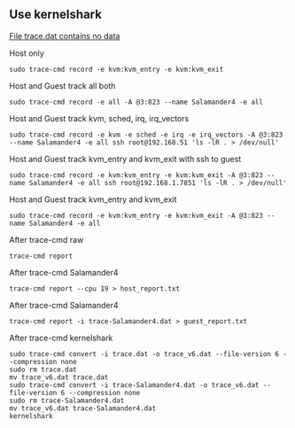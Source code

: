## Use kernelshark

[File trace.dat contains no data](../../../resources/images/trace-cmd/kernelshark/contains_no_data.png)

Host only
```
sudo trace-cmd record -e kvm:kvm_entry -e kvm:kvm_exit
```

Host and Guest track all both
```
sudo trace-cmd record -e all -A @3:823 --name Salamander4 -e all
```

Host and Guest track kvm, sched, irq, irq_vectors
```
sudo trace-cmd record -e kvm -e sched -e irq -e irq_vectors -A @3:823 --name Salamander4 -e all ssh root@192.168.51 'ls -lR . > /dev/null'
```


Host and Guest track kvm_entry and kvm_exit with ssh to guest
```
sudo trace-cmd record -e kvm:kvm_entry -e kvm:kvm_exit -A @3:823 --name Salamander4 -e all ssh root@192.168.1.7851 'ls -lR . > /dev/null'
```

Host and Guest track kvm_entry and kvm_exit
```
sudo trace-cmd record -e kvm:kvm_entry -e kvm:kvm_exit -A @3:823 --name Salamander4 -e all
```

After trace-cmd raw
```
trace-cmd report
```

After trace-cmd Salamander4
```
trace-cmd report --cpu 19 > host_report.txt
```

After trace-cmd Salamander4
```
trace-cmd report -i trace-Salamander4.dat > guest_report.txt
```

After trace-cmd kernelshark
```
sudo trace-cmd convert -i trace.dat -o trace_v6.dat --file-version 6 --compression none
sudo rm trace.dat
mv trace_v6.dat trace.dat
sudo trace-cmd convert -i trace-Salamander4.dat -o trace_v6.dat --file-version 6 --compression none
sudo rm trace-Salamander4.dat
mv trace_v6.dat trace-Salamander4.dat
kernelshark
```